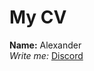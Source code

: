 # My CV
**Name:** Alexander  
*Write me:* [Discord](https://discordapp.com/users/983830882597097594)